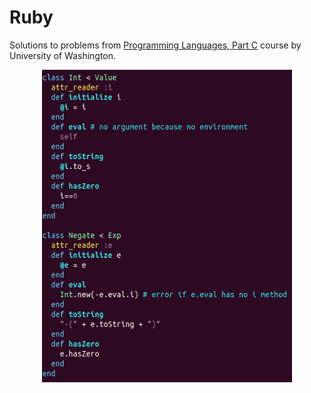 # Ruby


Solutions to problems from [Programming Languages, Part C](https://www.coursera.org/learn/programming-languages-part-c) course by University of Washington.

<p align="center">
<img src="https://github.com/msztylko/Ruby/blob/master/docs/ruby.png" data-canonical- width="400" height="500" align="center" />
</p>
